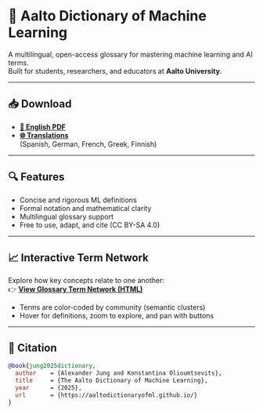 # 📘 Aalto Dictionary of Machine Learning

A multilingual, open-access glossary for mastering machine learning and AI terms.  
Built for students, researchers, and educators at **Aalto University**.

---

## 📥 Download

- **[📘 English PDF](./ADictML_English.pdf)**
- **[🌐 Translations](https://github.com/AaltoDictionaryofML/AaltoDictionaryofML.github.io/tree/main/translations/)**  
  (Spanish, German, French, Greek, Finnish)

---

## 🔍 Features

- Concise and rigorous ML definitions
- Formal notation and mathematical clarity
- Multilingual glossary support
- Free to use, adapt, and cite (CC BY-SA 4.0)

---

## 📈 Interactive Term Network

Explore how key concepts relate to one another:  
👉 [**View Glossary Term Network (HTML)**](./glossary_network.html)

- Terms are color-coded by community (semantic clusters)
- Hover for definitions, zoom to explore, and pan with buttons

---

## 📌 Citation

```bibtex
@book{jung2025dictionary,
  author    = {Alexander Jung and Konstantina Olioumtsevits},
  title     = {The Aalto Dictionary of Machine Learning},
  year      = {2025},
  url       = {https://aaltodictionaryofml.github.io/}
}
